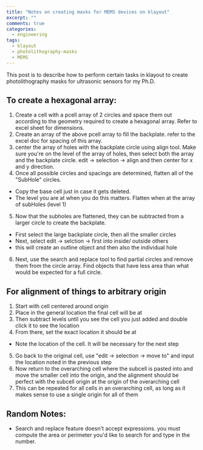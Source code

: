 ```yaml
---
title: "Notes on creating masks for MEMS devices on klayout"
excerpt: ""
comments: true
categories:
  - engineering
tags:
  - klayout
  - photolithography-masks
  - MEMS
---
```


This post is to describe how to perform certain tasks in klayout to create photolithography masks for ultrasonic sensors for my Ph.D. 



## To create a hexagonal array: 
1. Create a cell with a pcell array of 2 circles and space them out according to the geometry required to create a hexagonal array. Refer to excel sheet for dimensions.
2. Create an array of the above pcell array to fill the backplate. refer to the excel doc for spacing of this array.
3. center the array of holes with the backplate circle using align tool. Make sure you're on the level of the array of holes, then select both the array and the backplate circle.
edit -> selection -> align and then center for x and y direction.
4. Once all possible circles and spacings are determined, flatten all of the "SubHole" circles.
 - Copy the base cell just in case it gets deleted.
 - The level you are at when you do this matters. Flatten when at the array of subHoles (level 1)
5. Now that the subholes are flattened, they can be subtracted from a larger circle to create the backplate.
 - First select the large backplate circle, then all the smaller circles
 - Next, select edit -> selction -> first into inside/ outside others
 - this will create an outline object and then also the individual hole
6. Next, use the search and replace tool to find partial circles and remove them from the circle array. Find objects that have less area than what would be expected for a full circle.


## For alignment of things to arbitrary origin
1. Start with cell centered around origin
2. Place in the general location the final cell will be at
3. Then subtract levels until you see the cell you just added and double click it to see the location
4. From there, set the exact location it should be at
  - Note the location of the cell. It will be necessary for the next step
5. Go back to the original cell, use "edit -> selection -> move to" and input the location noted in the previous step
6. Now return to the overarching cell where the subcell is pasted into and move the smaller cell into the origin, and the alignment should be perfect with the subcell origin at the origin of the overarching cell
7. This can be repeated for all cells in an overarching cell, as long as it makes sense to use a single origin for all of them


## Random Notes:
- Search and replace feature doesn't accept expressions. you must compute the area or perimeter you'd like to search for and type in the number.